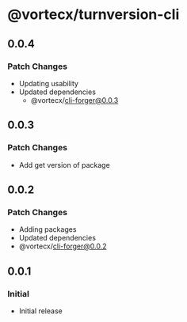 # @vortecx/turnversion-cli

## 0.0.4

### Patch Changes

- Updating usability
- Updated dependencies
  - @vortecx/cli-forger@0.0.3

## 0.0.3

### Patch Changes

- Add get version of package

## 0.0.2

### Patch Changes

- Adding packages
- Updated dependencies
- @vortecx/cli-forger@0.0.2

## 0.0.1

### Initial

- Initial release
